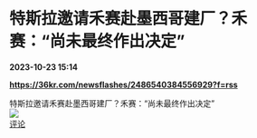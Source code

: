 # 特斯拉邀请禾赛赴墨西哥建厂？禾赛：“尚未最终作出决定”

**2023-10-23 15:14**

**https://36kr.com/newsflashes/2486540384556929?f=rss**

特斯拉邀请禾赛赴墨西哥建厂？禾赛：“尚未最终作出决定”  
![](https://img3.chouti.com/CHOUTI_20210604/4B2EE4A58C2349668E0D6421AD30826B_W353H353.jpeg)  
[评论](https://m.chouti.com/link/40376146)